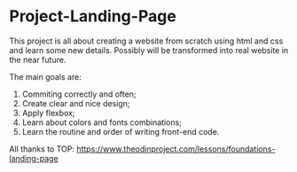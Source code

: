 # Project-Landing-Page
This project is all about creating a website from scratch using html and css and learn some new details. Possibly will be transformed into real website in the near future.

The main goals are:
1. Commiting correctly and often;
2. Create clear and nice design;
3. Apply flexbox;
4. Learn about colors and fonts combinations;
5. Learn the routine and order of writing front-end code.

All thanks to TOP: https://www.theodinproject.com/lessons/foundations-landing-page